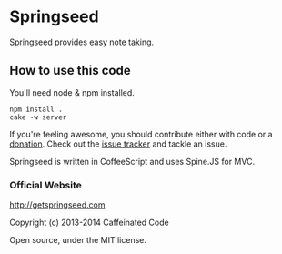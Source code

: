 # Springseed

Springseed provides easy note taking.

## How to use this code

You'll need node & npm installed.

    npm install .
    cake -w server

If you're feeling awesome, you should contribute either with code or a [donation](http://getspringseed.com/donate). Check out the [issue tracker](https://github.com/consindo/notes/issues) and tackle an issue.

Springseed is written in CoffeeScript and uses Spine.JS for MVC.

### Official Website

<http://getspringseed.com>

Copyright (c) 2013-2014 Caffeinated Code

Open source, under the MIT license.
